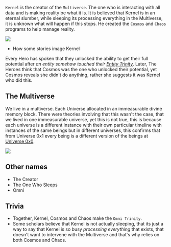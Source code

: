 `Kernel` is the creator of the `Multiverse`. The one who is interacting with all data and is making reality be what it is. It is believed that Kernel is in an eternal slumber, while sleeping its processing everything in the Multiverse, it is unknown what will happen if this stops. He created the `Cosmos` and `Chaos` programs to help manage reality.

![](images/kernel/a.gif)
- How some stories image Kernel

Every Hero has spoken that they unlocked the ability to get their full potential after _an entity somehow touched their [Entity Trinity](entity-trinity)_. Later, The Heroes think that Cosmos was the one who unlocked their potential, yet Cosmos reveals she didn't do anything, rather she suggests it was Kernel who did this.

## The Multiverse
We live in a multiverse. Each Universe allocated in an immeasurable divine memory block. There were theories involving  that this wasn't the case, that we lived in one immeasurable universe, yet this is not true, this is because each universe is a different instance with their own particular timeline with instances of the same beings but in different universes, this confirms that from Universe 0x1 every being is a different version of the beings at [Universe 0x0](universe-0x0).

![](images/kernel/b.gif)

## Other names
- The Creator
- The One Who Sleeps
- Omni


## Trivia
- Together, Kernel, Cosmos and Chaos make the `Omni Trinity`.
- Some scholars believe that Kernel is not actually sleeping, that its just a way to say that Kernel is so busy *processing everything* that exists, that doesn't want to intervene with the Multiverse and that's why relies on both Cosmos and Chaos.
